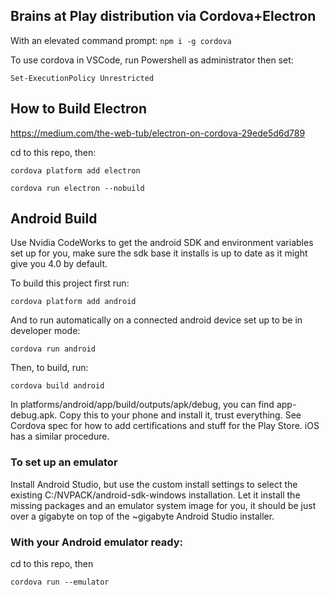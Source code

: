 ## Brains at Play distribution via Cordova+Electron 

With an elevated command prompt:
`npm i -g cordova`

To use cordova in VSCode, run Powershell as administrator then set:

`Set-ExecutionPolicy Unrestricted`

## How to Build Electron
https://medium.com/the-web-tub/electron-on-cordova-29ede5d6d789


cd to this repo, then:

`cordova platform add electron`

`cordova run electron --nobuild`


## Android Build
Use Nvidia CodeWorks to get the android SDK and environment variables set up for you, make sure the sdk base it installs is up to date as it might give you 4.0 by default. 

To build this project first run:

`cordova platform add android`

And to run automatically on a connected android device set up to be in developer mode:

`cordova run android`

Then, to build, run:

`cordova build android`

In platforms/android/app/build/outputs/apk/debug, you can find app-debug.apk.
Copy this to your phone and install it, trust everything. See Cordova spec for how to add certifications and stuff for the Play Store. iOS has a similar procedure.

### To set up an emulator
Install Android Studio, but use the custom install settings to select the existing C:/NVPACK/android-sdk-windows installation. Let it install the missing packages and an emulator system image for you, it should be just over a gigabyte on top of the ~gigabyte Android Studio installer. 

### With your Android emulator ready:
cd to this repo, then

`cordova run --emulator`

